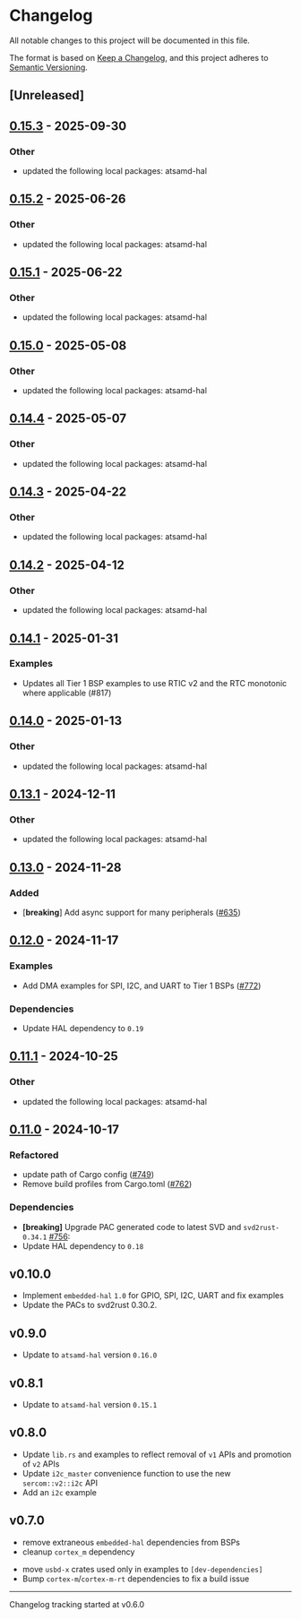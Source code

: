 # Changelog

All notable changes to this project will be documented in this file.

The format is based on [Keep a Changelog](https://keepachangelog.com/en/1.0.0/),
and this project adheres to [Semantic Versioning](https://semver.org/spec/v2.0.0.html).

## [Unreleased]

## [0.15.3](https://github.com/adfernandes/atsamd/compare/samd11_bare-0.15.2...samd11_bare-0.15.3) - 2025-09-30

### Other

- updated the following local packages: atsamd-hal

## [0.15.2](https://github.com/atsamd-rs/atsamd/compare/samd11_bare-0.15.1...samd11_bare-0.15.2) - 2025-06-26

### Other

- updated the following local packages: atsamd-hal

## [0.15.1](https://github.com/atsamd-rs/atsamd/compare/samd11_bare-0.15.0...samd11_bare-0.15.1) - 2025-06-22

### Other

- updated the following local packages: atsamd-hal

## [0.15.0](https://github.com/atsamd-rs/atsamd/compare/samd11_bare-0.14.4...samd11_bare-0.15.0) - 2025-05-08

### Other

- updated the following local packages: atsamd-hal

## [0.14.4](https://github.com/atsamd-rs/atsamd/compare/samd11_bare-0.14.3...samd11_bare-0.14.4) - 2025-05-07

### Other

- updated the following local packages: atsamd-hal

## [0.14.3](https://github.com/atsamd-rs/atsamd/compare/samd11_bare-0.14.2...samd11_bare-0.14.3) - 2025-04-22

### Other

- updated the following local packages: atsamd-hal

## [0.14.2](https://github.com/atsamd-rs/atsamd/compare/samd11_bare-0.14.1...samd11_bare-0.14.2) - 2025-04-12

### Other

- updated the following local packages: atsamd-hal

## [0.14.1](https://github.com/atsamd-rs/atsamd/compare/samd11_bare-0.14.0...samd11_bare-0.14.1) - 2025-01-31

### Examples

- Updates all Tier 1 BSP examples to use RTIC v2 and the RTC monotonic where applicable (#817)

## [0.14.0](https://github.com/atsamd-rs/atsamd/compare/samd11_bare-0.13.1...samd11_bare-0.14.0) - 2025-01-13

### Other

- updated the following local packages: atsamd-hal

## [0.13.1](https://github.com/atsamd-rs/atsamd/compare/samd11_bare-0.13.0...samd11_bare-0.13.1) - 2024-12-11

### Other

- updated the following local packages: atsamd-hal

## [0.13.0](https://github.com/atsamd-rs/atsamd/compare/samd11_bare-0.12.0...samd11_bare-0.13.0) - 2024-11-28

### Added

- [**breaking**] Add async support for many peripherals ([#635](https://github.com/atsamd-rs/atsamd/pull/635))

## [0.12.0](https://github.com/atsamd-rs/atsamd/compare/samd11_bare-0.11.1...samd11_bare-0.12.0) - 2024-11-17

### Examples

- Add DMA examples for SPI, I2C, and UART to Tier 1 BSPs ([#772](https://github.com/atsamd-rs/atsamd/pull/772))

### Dependencies

- Update HAL dependency to `0.19`

## [0.11.1](https://github.com/atsamd-rs/atsamd/compare/samd11_bare-0.11.0...samd11_bare-0.11.1) - 2024-10-25

### Other

- updated the following local packages: atsamd-hal

## [0.11.0](https://github.com/atsamd-rs/atsamd/compare/samd11_bare-0.10.0...samd11_bare-0.11.0) - 2024-10-17

### Refactored

- update path of Cargo config ([#749](https://github.com/atsamd-rs/atsamd/pull/749))
- Remove build profiles from Cargo.toml ([#762](https://github.com/atsamd-rs/atsamd/pull/762))

### Dependencies

- **[breaking]** Upgrade PAC generated code to latest SVD and `svd2rust-0.34.1` [#756](https://github.com/atsamd-rs/atsamd/pull/756):
- Update HAL dependency to `0.18`

## v0.10.0

- Implement `embedded-hal` `1.0` for GPIO, SPI, I2C, UART and fix examples
- Update the PACs to svd2rust 0.30.2.

## v0.9.0
- Update to `atsamd-hal` version `0.16.0`

## v0.8.1
- Update to `atsamd-hal` version `0.15.1`

## v0.8.0
- Update `lib.rs` and examples to reflect removal of `v1` APIs and promotion of `v2` APIs
- Update `i2c_master` convenience function to use the new `sercom::v2::i2c` API
- Add an `i2c` example

## v0.7.0

- remove extraneous `embedded-hal` dependencies from BSPs
- cleanup `cortex_m` dependency
* move `usbd-x` crates used only in examples to `[dev-dependencies]`
* Bump `cortex-m`/`cortex-m-rt` dependencies to fix a build issue

---

Changelog tracking started at v0.6.0

